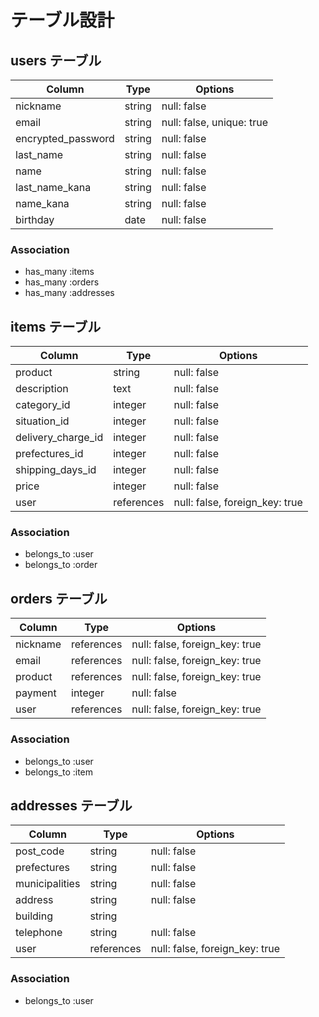 # テーブル設計

## users テーブル

| Column             | Type       | Options                        |
| ------------------ | ---------- | ------------------------------ |
| nickname           | string     | null: false                    |
| email              | string     | null: false, unique: true      |
| encrypted_password | string     | null: false                    |
| last_name          | string     | null: false                    |
| name               | string     | null: false                    |
| last_name_kana     | string     | null: false                    |
| name_kana          | string     | null: false                    |
| birthday           | date       | null: false                    |

### Association

- has_many :items
- has_many :orders
- has_many :addresses

## items テーブル

| Column             | Type       | Options                        |
| ------------------ | ---------- | ------------------------------ |
| product            | string     | null: false                    |
| description        | text       | null: false                    |
| category_id        | integer    | null: false                    |
| situation_id       | integer    | null: false                    |
| delivery_charge_id | integer    | null: false                    |
| prefectures_id     | integer    | null: false                    |
| shipping_days_id   | integer    | null: false                    |
| price              | integer    | null: false                    |
| user               | references | null: false, foreign_key: true |

### Association

- belongs_to :user
- belongs_to :order

## orders テーブル

| Column             | Type       | Options                        |
| ------------------ | ---------- | ------------------------------ |
| nickname           | references | null: false, foreign_key: true |
| email              | references | null: false, foreign_key: true |
| product            | references | null: false, foreign_key: true |
| payment            | integer    | null: false                    |
| user               | references | null: false, foreign_key: true |

### Association

- belongs_to :user
- belongs_to :item

## addresses テーブル

| Column             | Type       | Options                        |
| ------------------ | ---------- | ------------------------------ |
| post_code          | string     | null: false                    |
| prefectures        | string     | null: false                    |
| municipalities     | string     | null: false                    |
| address            | string     | null: false                    |
| building           | string     |                                |
| telephone          | string     | null: false                    |
| user               | references | null: false, foreign_key: true |

### Association

- belongs_to :user